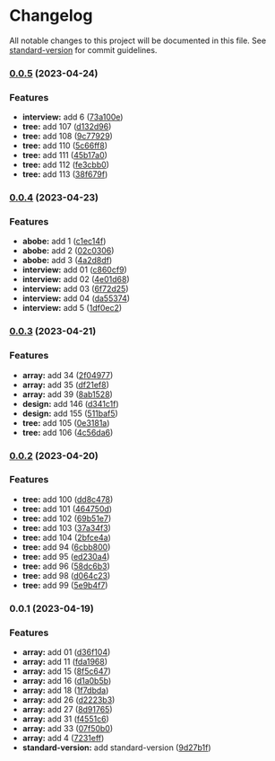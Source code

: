 # Changelog

All notable changes to this project will be documented in this file. See [standard-version](https://github.com/conventional-changelog/standard-version) for commit guidelines.

### [0.0.5](https://github.com/spongeBor/mad_leetcode_by_ts/compare/v0.0.4...v0.0.5) (2023-04-24)


### Features

* **interview:** add 6 ([73a100e](https://github.com/spongeBor/mad_leetcode_by_ts/commit/73a100ea074e8d3403f25fa4c37d6702586664ae))
* **tree:** add 107 ([d132d96](https://github.com/spongeBor/mad_leetcode_by_ts/commit/d132d963ec5d8fa785881b9ff71ea6b1d902311d))
* **tree:** add 108 ([9c77929](https://github.com/spongeBor/mad_leetcode_by_ts/commit/9c77929c8cb92e7d0e9187ed6fa9689af7a165ea))
* **tree:** add 110 ([5c66ff8](https://github.com/spongeBor/mad_leetcode_by_ts/commit/5c66ff86d68c5cf0eae7be9d8302a44d1d7926a1))
* **tree:** add 111 ([45b17a0](https://github.com/spongeBor/mad_leetcode_by_ts/commit/45b17a061e6d378b47db9d7a3bbb7a847e824000))
* **tree:** add 112 ([fe3cbb0](https://github.com/spongeBor/mad_leetcode_by_ts/commit/fe3cbb0f888990b70b990bc52b37ffe6172b44af))
* **tree:** add 113 ([38f679f](https://github.com/spongeBor/mad_leetcode_by_ts/commit/38f679f7125a4e302fce6c9bcc3ca932d35a8c64))

### [0.0.4](https://github.com/spongeBor/mad_leetcode_by_ts/compare/v0.0.3...v0.0.4) (2023-04-23)


### Features

* **abobe:** add 1 ([c1ec14f](https://github.com/spongeBor/mad_leetcode_by_ts/commit/c1ec14f11dc695cb30da38d983d66957c80422f1))
* **abobe:** add 2 ([02c0306](https://github.com/spongeBor/mad_leetcode_by_ts/commit/02c0306f9fc4e32077656aa11a70ed087677cec2))
* **abobe:** add 3 ([4a2d8df](https://github.com/spongeBor/mad_leetcode_by_ts/commit/4a2d8dfd59070032860f4b487a8ecb4619d71fb2))
* **interview:** add 01 ([c860cf9](https://github.com/spongeBor/mad_leetcode_by_ts/commit/c860cf98710e42ed5a9d496ee3e2de940d564677))
* **interview:** add 02 ([4e01d68](https://github.com/spongeBor/mad_leetcode_by_ts/commit/4e01d6897dcb41f4447b2058b00d95c9bbc73e4a))
* **interview:** add 03 ([6f72d25](https://github.com/spongeBor/mad_leetcode_by_ts/commit/6f72d25b920958986bfe446d718c0a1a432086e3))
* **interview:** add 04 ([da55374](https://github.com/spongeBor/mad_leetcode_by_ts/commit/da553743901c3afa4f2dc2df27d84112617631b7))
* **interview:** add 5 ([1df0ec2](https://github.com/spongeBor/mad_leetcode_by_ts/commit/1df0ec287755911e00b1f496f5a4ed247f547cbf))

### [0.0.3](https://github.com/spongeBor/mad_leetcode_by_ts/compare/v0.0.2...v0.0.3) (2023-04-21)


### Features

* **array:** add 34 ([2f04977](https://github.com/spongeBor/mad_leetcode_by_ts/commit/2f049775ce47badd2f42449634557c9611804f82))
* **array:** add 35 ([df21ef8](https://github.com/spongeBor/mad_leetcode_by_ts/commit/df21ef873b1f1d7374958be977fa2fa686596d4b))
* **array:** add 39 ([8ab1528](https://github.com/spongeBor/mad_leetcode_by_ts/commit/8ab15285c1a5669c272f11f6d0f2c1292bd3637e))
* **design:** add 146 ([d341c1f](https://github.com/spongeBor/mad_leetcode_by_ts/commit/d341c1f884c4528cb1a56d0ba1f8bce5cc4b4d12))
* **design:** add 155 ([511baf5](https://github.com/spongeBor/mad_leetcode_by_ts/commit/511baf5d821673dc2b8a8bda461c2718af613c53))
* **tree:** add 105 ([0e3181a](https://github.com/spongeBor/mad_leetcode_by_ts/commit/0e3181a56f8d8e3770ba871ae94c00115360b5e9))
* **tree:** add 106 ([4c56da6](https://github.com/spongeBor/mad_leetcode_by_ts/commit/4c56da6e4847239987f8dd144d7d8353a5590509))

### [0.0.2](https://github.com/spongeBor/mad_leetcode_by_ts/compare/v0.0.1...v0.0.2) (2023-04-20)


### Features

* **tree:** add 100 ([dd8c478](https://github.com/spongeBor/mad_leetcode_by_ts/commit/dd8c47844074185bd9cb4ebda6717c3749a89c56))
* **tree:** add 101 ([464750d](https://github.com/spongeBor/mad_leetcode_by_ts/commit/464750ddf1251b564809aef3190a4dc6b1eedc35))
* **tree:** add 102 ([69b51e7](https://github.com/spongeBor/mad_leetcode_by_ts/commit/69b51e78da457ca24e552e63eab47bb11193a668))
* **tree:** add 103 ([37a34f3](https://github.com/spongeBor/mad_leetcode_by_ts/commit/37a34f36c7182ca9e7916eed4f457efcc9571704))
* **tree:** add 104 ([2bfce4a](https://github.com/spongeBor/mad_leetcode_by_ts/commit/2bfce4aa5650f2c7eb1b8121e4f83c0967171436))
* **tree:** add 94 ([6cbb800](https://github.com/spongeBor/mad_leetcode_by_ts/commit/6cbb8008e5b90491d999e07ee921b9adf054c169))
* **tree:** add 95 ([ed230a4](https://github.com/spongeBor/mad_leetcode_by_ts/commit/ed230a4fc7d5b1ff6e40a002fc73604247bd3b0e))
* **tree:** add 96 ([58dc6b3](https://github.com/spongeBor/mad_leetcode_by_ts/commit/58dc6b3b577a70c5ac146e2d92baa342469732fd))
* **tree:** add 98 ([d064c23](https://github.com/spongeBor/mad_leetcode_by_ts/commit/d064c23bcb563890f693101dfeeec55559cde547))
* **tree:** add 99 ([5e9b4f7](https://github.com/spongeBor/mad_leetcode_by_ts/commit/5e9b4f74a971d2dbfddca5c5d2704ca8a0ce56e5))

### 0.0.1 (2023-04-19)


### Features

* **array:** add 01 ([d36f104](https://github.com/spongeBor/mad_leetcode_by_ts/commit/d36f10424d8a4c472101580d79b3a8a244f897ed))
* **array:** add 11 ([fda1968](https://github.com/spongeBor/mad_leetcode_by_ts/commit/fda1968606a8fe27490a9700824228c92c6b2dae))
* **array:** add 15 ([8f5c647](https://github.com/spongeBor/mad_leetcode_by_ts/commit/8f5c647205ccc9c61d6abda43068fc2755847d84))
* **array:** add 16 ([d1a0b5b](https://github.com/spongeBor/mad_leetcode_by_ts/commit/d1a0b5bbfcc7958a2362b45b5cde10b512f2109b))
* **array:** add 18 ([1f7dbda](https://github.com/spongeBor/mad_leetcode_by_ts/commit/1f7dbda6ee7790bf2f4ce213316b36471579694b))
* **array:** add 26 ([d2223b3](https://github.com/spongeBor/mad_leetcode_by_ts/commit/d2223b366a07c9b5b81cae7a70ec47fd9bfec34c))
* **array:** add 27 ([8d91765](https://github.com/spongeBor/mad_leetcode_by_ts/commit/8d917654d7b0fed3cccde5c8f9f932dca4361251))
* **array:** add 31 ([f4551c6](https://github.com/spongeBor/mad_leetcode_by_ts/commit/f4551c604bae77a5102731437838290a0ad466b2))
* **array:** add 33 ([07f50b0](https://github.com/spongeBor/mad_leetcode_by_ts/commit/07f50b0366f33aaa5a890dd7a09431d476ae83f6))
* **array:** add 4 ([7231eff](https://github.com/spongeBor/mad_leetcode_by_ts/commit/7231eff0d978d15f7b49381914d3bfc1ff379217))
* **standard-version:** add standard-version ([9d27b1f](https://github.com/spongeBor/mad_leetcode_by_ts/commit/9d27b1f0b0f3d936aae93a3a95cd921caacc6452))
